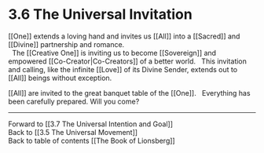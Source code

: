 # 3.6 The Universal Invitation
[[One]] extends a loving hand and invites us [[All]] into a [[Sacred]] and [[Divine]] partnership and romance.  
 
The [[Creative One]] is inviting us to become [[Sovereign]] and empowered [[Co-Creator|Co-Creators]] of a better world.
 
This invitation and calling, like the infinite [[Love]] of its Divine Sender, extends out to [[All]] beings without exception. 

[[All]] are invited to the great banquet table of the [[One]]. 
 
Everything has been carefully prepared. Will you come? 

___

Forward to [[3.7 The Universal Intention and Goal]]  
Back to [[3.5 The Universal Movement]]  
Back to table of contents [[The Book of Lionsberg]]  